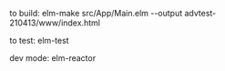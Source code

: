 to build:
elm-make src/App/Main.elm --output advtest-210413/www/index.html

to test:
elm-test

dev mode:
elm-reactor
